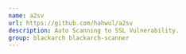 ```yaml
---
name: a2sv
url: https://github.com/hahwul/a2sv
description: Auto Scanning to SSL Vulnerability.
group: blackarch blackarch-scanner
---
```

